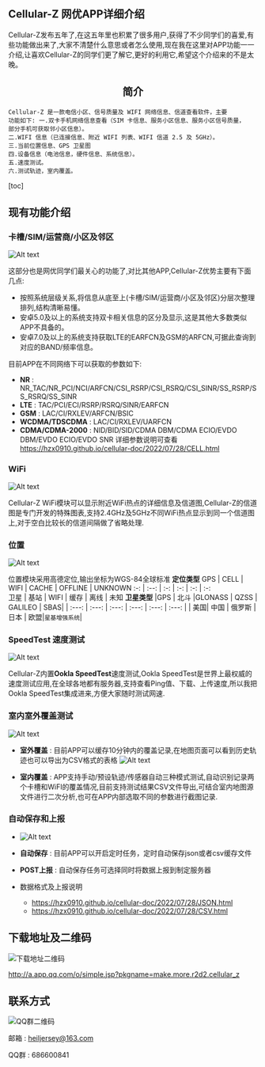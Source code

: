 ## Cellular-Z 网优APP详细介绍

Cellular-Z发布五年了,在这五年里也积累了很多用户,获得了不少同学们的喜爱,有些功能做出来了,大家不清楚什么意思或者怎么使用,现在我在这里对APP功能一一介绍,让喜欢Cellular-Z的同学们更了解它,更好的利用它,希望这个介绍来的不是太晚。

## <center>简介</center>

    Cellular-Z 是一款电信小区、信号质量及 WIFI 网络信息、信道查看软件，主要
    功能如下: 一.双卡手机网络信息查看（SIM 卡信息、服务小区信息、服务小区信号质量，
    部分手机可获取邻小区信息）。
    二.WIFI 信息（已连接信息、附近 WIFI 列表、WIFI 信道 2.5 及 5GHz）。
    三.当前位置信息、GPS 卫星图
    四.设备信息（电池信息，硬件信息、系统信息）。
    五.速度测试。
    六.测试轨迹，室内覆盖。


[toc]

## 现有功能介绍

### 卡槽/SIM/运营商/小区及邻区

![Alt text](https://hzx0910.github.io/cellular-z/introduce.files/slot.jpg)

这部分也是网优同学们最关心的功能了,对比其他APP,Cellular-Z优势主要有下面几点:

- 按照系统层级关系,将信息从底至上(卡槽/SIM/运营商/小区及邻区)分层次整理排列,结构清晰易懂。
- 安卓5.0及以上的系统支持双卡相关信息的区分及显示,这是其他大多数类似APP不具备的。
- 安卓7.0及以上的系统支持获取LTE的EARFCN及GSM的ARFCN,可据此查询到对应的BAND/频率信息。

目前APP在不同网络下可以获取的参数如下:

- **NR** : NR_TAC/NR_PCI/NCI/ARFCN/CSI_RSRP/CSI_RSRQ/CSI_SINR/SS_RSRP/SS_RSRQ/SS_SINR
- **LTE** : TAC/PCI/ECI/RSRP/RSRQ/SINR/EARFCN
- **GSM** : LAC/CI/RXLEV/ARFCN/BSIC
- **WCDMA/TDSCDMA** : LAC/CI/RXLEV/UARFCN
- **CDMA/CDMA-2000** : NID/BID/SID/CDMA DBM/CDMA ECIO/EVDO DBM/EVDO ECIO/EVDO SNR
  详细参数说明可查看 https://hzx0910.github.io/cellular-doc/2022/07/28/CELL.html

### WiFi

![Alt text](https://hzx0910.github.io/cellular-z/introduce.files/wifi.jpg)

Cellular-Z
WiFi模块可以显示附近WiFi热点的详细信息及信道图,Cellular-Z的信道图是专门开发的特殊图表,支持2.4GHz及5GHz不同WiFi热点显示到同一个信道图上,对于空白比较长的信道间隔做了省略处理.

### 位置

![Alt text](https://hzx0910.github.io/cellular-z/introduce.files/sky.jpg)

位置模块采用高德定位,输出坐标为WGS-84全球标准
**定位类型**
GPS | CELL | WIFI | CACHE | OFFLINE | UNKNOWN
:-:   | :--: | :-:  | :-:  | :-:  | :-:  
卫星 | 基站 | WIFI | 缓存 | 离线 | 未知
**卫星类型**
|GPS | 北斗 |GLONASS | QZSS | GALILEO | SBAS| | :---:   | :---: | :---:  | :---:   | :---:  | :---:  |
| 美国| 中国 | 俄罗斯 | 日本 | 欧盟|`星基增强系统`|

### SpeedTest 速度测试

![Alt text](https://hzx0910.github.io/cellular-z/introduce.files/speed.jpg)

Cellular-Z内置**Ookla SpeedTest**速度测试,Ookla
SpeedTest是世界上最权威的速度测试应用,在全球各地都有服务器,支持查看Ping值、下载、上传速度,所以我把Ookla SpeedTest集成进来,方便大家随时测试网速.

### 室内室外覆盖测试

![Alt text](https://hzx0910.github.io/cellular-z/introduce.files/map.jpg)

- **室外覆盖** : 目前APP可以缓存10分钟内的覆盖记录,在地图页面可以看到历史轨迹也可以导出为CSV格式的表格
  ![Alt text](https://hzx0910.github.io/cellular-z/introduce.files/indoor.jpg)

- **室内覆盖** :
  APP支持手动/预设轨迹/传感器自动三种模式测试,自动识别记录两个卡槽和WiFI的覆盖情况,目前支持测试结果CSV文件导出,可结合室内地图源文件进行二次分析,也可在APP内部选取不同的参数进行截图记录.

### 自动保存和上报

- ![Alt text](https://hzx0910.github.io/cellular-z/introduce.files/indoor.jpg)
- **自动保存** : 目前APP可以开启定时任务，定时自动保存json或者csv缓存文件

- **POST上报** : 自动保存任务可选择同时将数据上报到制定服务器
- 数据格式及上报说明
    - https://hzx0910.github.io/cellular-doc/2022/07/28/JSON.html
    - https://hzx0910.github.io/cellular-doc/2022/07/28/CSV.html

## 下载地址及二维码

![下载地址二维码][1]

<http://a.app.qq.com/o/simple.jsp?pkgname=make.more.r2d2.cellular_z>

## 联系方式

![QQ群二维码][2]

邮箱 : heiljersey@163.com

QQ群 : 686600841


[1]: https://hzx0910.github.io/cellular-z/introduce.files/image002.jpg

[2]: https://hzx0910.github.io/cellular-z/introduce.files/image004.jpg